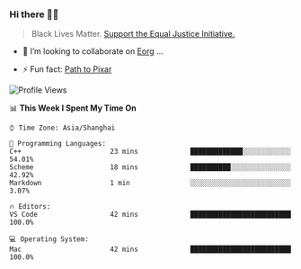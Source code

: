 ### Hi there 👋🏿

<!--
**007tom/007tom** is a ✨ _special_ ✨ repository because its `README.md` (this file) appears on your GitHub profile.

Here are some ideas to get you started:
-->

> Black Lives Matter. [Support the Equal Justice Initiative.](https://support.eji.org/give/153413/#!/donation/checkout)

<!--
- 🔭 I’m currently working on ...
- 🌱 I’m currently learning ...
-->
- 👯 I’m looking to collaborate on [Eorg](https://github.com/zhyd1997/Eorg) ...

<!--
- 🤔 I’m looking for help with ...
- 💬 Ask me about ...
- 📫 How to reach me: ...
- 😄 Pronouns: ...
-->

- ⚡ Fun fact: [Path to Pixar](https://bunnyhobby.github.io/)
<!--
-->

<!--START_SECTION:waka-->
![Profile Views](http://img.shields.io/badge/Profile%20Views-72-blue)

📊 **This Week I Spent My Time On** 

```text
⌚︎ Time Zone: Asia/Shanghai

💬 Programming Languages: 
C++                      23 mins             █████████████░░░░░░░░░░░░   54.01% 
Scheme                   18 mins             ██████████░░░░░░░░░░░░░░░   42.92% 
Markdown                 1 min               ░░░░░░░░░░░░░░░░░░░░░░░░░   3.07%

🔥 Editors: 
VS Code                  42 mins             █████████████████████████   100.0%

💻 Operating System: 
Mac                      42 mins             █████████████████████████   100.0%

```


<!--END_SECTION:waka-->
